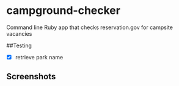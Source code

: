 # campground-checker
Command line Ruby app that checks reservation.gov for campsite vacancies

##Testing 
- [x] retrieve park name

## Screenshots

